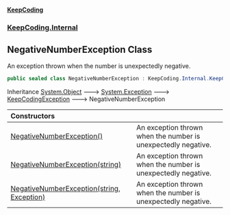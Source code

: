 #### [KeepCoding](index.md 'index')
### [KeepCoding.Internal](KeepCoding.Internal.md 'KeepCoding.Internal')
## NegativeNumberException Class
An exception thrown when the number is unexpectedly negative.  
```csharp
public sealed class NegativeNumberException : KeepCoding.Internal.KeepCodingException
```

Inheritance [System.Object](https://docs.microsoft.com/en-us/dotnet/api/System.Object 'System.Object') &#129106; [System.Exception](https://docs.microsoft.com/en-us/dotnet/api/System.Exception 'System.Exception') &#129106; [KeepCodingException](KeepCodingException.md 'KeepCoding.Internal.KeepCodingException') &#129106; NegativeNumberException  

| Constructors | |
| :--- | :--- |
| [NegativeNumberException()](NegativeNumberException.NegativeNumberException().md 'KeepCoding.Internal.NegativeNumberException.NegativeNumberException()') | An exception thrown when the number is unexpectedly negative.<br/> |
| [NegativeNumberException(string)](NegativeNumberException..ctor.W0j4Q.eSD3Bk589o.+AJ.g.md 'KeepCoding.Internal.NegativeNumberException.NegativeNumberException(string)') | An exception thrown when the number is unexpectedly negative.<br/> |
| [NegativeNumberException(string, Exception)](NegativeNumberException..ctor.APmbPe98Q3k4ro8qVSei6w.md 'KeepCoding.Internal.NegativeNumberException.NegativeNumberException(string, System.Exception)') | An exception thrown when the number is unexpectedly negative.<br/> |
